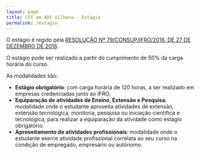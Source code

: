 ```yaml
---
layout: page
title: CST em ADS Vilhena - Estágio
permalink: /estagio
---
```

O estágio é regido pela [RESOLUÇÃO Nº 79/CONSUP/IFRO/2016, DE 27 DE DEZEMBRO DE 2016](files/regulamento_de_estagio_IFRO.pdf).

O estágio pode ser realizado a partir do cumprimento de 50% da carga horária do curso. 

As modalidades são:

* **Estágio obrigatório**: com carga horária de 120 horas, a ser realizado em empresas credenciadas junto ao IFRO.
* **Equiparação de atividades de Ensino, Extensão e Pesquisa**: modalidade onde o estudante aproveita atividades de extensão,
extensão tecnológica, monitoria, pesquisa ou iniciação científica e tecnológica, para realizar a equiparação da atividade como estágio obrigatório.
* **Aproveitamento de atividades profissionais**: modalidade onde o estudante exerce atividade profissional correlata ao
seu curso na condição de empregado, empresário ou autônomo.